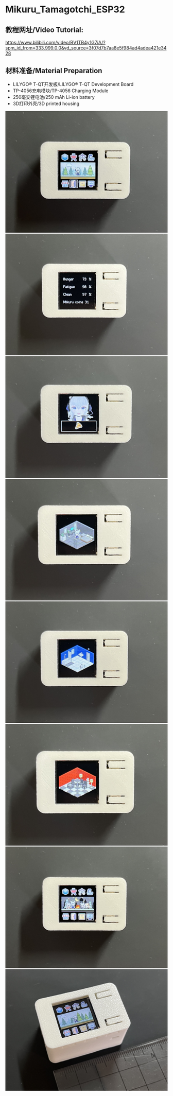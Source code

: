 # Mikuru_Tamagotchi_ESP32

## 教程网址/Video Tutorial:  
https://www.bilibili.com/video/BV1TB4y1G7iA/?spm_id_from=333.999.0.0&vd_source=3f07d7b7aa8e5f984ad4adea421e3428

## 材料准备/Material Preparation  
- LILYGO® T-QT开发板/LILYGO® T-QT Development Board  
- TP-4056充电模块/TP-4056 Charging Module  
- 250毫安锂电池/250 mAh Li-ion battery  
- 3D打印外壳/3D printed housing

![image](https://github.com/MikuruM/Mikuru_Tamagotchi_ESP32/blob/45380a117cb99243fd5454b4a027a0c35a1b5947/Photos/IMG_5553.jpg)
![image](https://github.com/MikuruM/Mikuru_Tamagotchi_ESP32/blob/45380a117cb99243fd5454b4a027a0c35a1b5947/Photos/IMG_5556.jpg)
![image](https://github.com/MikuruM/Mikuru_Tamagotchi_ESP32/blob/45380a117cb99243fd5454b4a027a0c35a1b5947/Photos/IMG_5557.jpg)
![image](https://github.com/MikuruM/Mikuru_Tamagotchi_ESP32/blob/45380a117cb99243fd5454b4a027a0c35a1b5947/Photos/IMG_5572.jpg)
![image](https://github.com/MikuruM/Mikuru_Tamagotchi_ESP32/blob/45380a117cb99243fd5454b4a027a0c35a1b5947/Photos/IMG_5573.jpg)
![image](https://github.com/MikuruM/Mikuru_Tamagotchi_ESP32/blob/45380a117cb99243fd5454b4a027a0c35a1b5947/Photos/IMG_5574.jpg)
![image](https://github.com/MikuruM/Mikuru_Tamagotchi_ESP32/blob/45380a117cb99243fd5454b4a027a0c35a1b5947/Photos/IMG_5576.jpg)
![image](https://github.com/MikuruM/Mikuru_Tamagotchi_ESP32/blob/45380a117cb99243fd5454b4a027a0c35a1b5947/Photos/IMG_5580.jpg)
